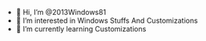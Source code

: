 - 👋 Hi, I’m @2013Windows81
- 👀 I’m interested in Windows Stuffs And Customizations
- 🌱 I’m currently learning Customizations

<!---
2013Windows81/2013Windows81 is a ✨ special ✨ repository because its `README.md` (this file) appears on your GitHub profile.
You can click the Preview link to take a look at your changes.
--->
